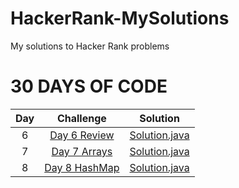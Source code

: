 # HackerRank-MySolutions
My solutions to Hacker Rank problems

# 30 DAYS OF CODE

| Day |                                                Challenge                                              				  |                                                                                           Solution                                                                                                                              									    |
|:---:|:---------------------------------------------------------------------------------------------------------------------:|:-----------------------------------------------------------------------------------------------------------------------------------------------------------------------------------------------------------------------------------------------------------------------:|
|  6  | [Day 6 Review](https://www.hackerrank.com/challenges/30-review-loop/problem)                                 				  | [Solution.java](https://github.com/mihaidobri/HackerRank-MySolutions/blob/master/src/Day7Arrays/Day6Review.java)
|  7  | [Day 7 Arrays](https://www.hackerrank.com/challenges/30-arrays)                                 				  | [Solution.java](https://github.com/mihaidobri/HackerRank-MySolutions/blob/master/src/Day7Arrays/Day7Arrays.java)
|  8  | [Day 8 HashMap](https://www.hackerrank.com/challenges/30-dictionaries-and-maps/problems)                                 				  | [Solution.java](https://github.com/mihaidobri/HackerRank-MySolutions/blob/master/src/Day7Arrays/Day8HashMap.java)